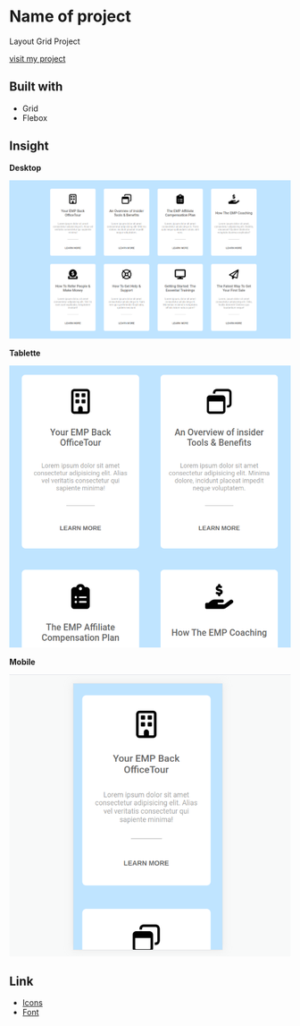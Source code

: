 # Name of project  

Layout Grid Project  

[visit my project](https://j0k3ry-03.github.io/Layout-Grid-Project/) 

## Built with  

- Grid
- Flebox

## Insight  
**Desktop**  

![](./assets/images/desktop.png)  

**Tablette**  

![](./assets/images/tablette.png)  

**Mobile**  

![](./assets/images/mobile.png)  
## Link  

- [Icons](https://fontawesome.com)
- [Font](https://fonts.google.com/)